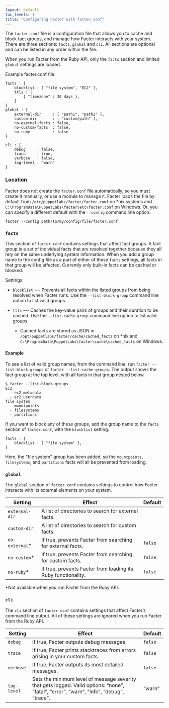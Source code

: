 ```yaml
---
layout: default
toc_levels: 1
title: "Configuring Facter with facter.conf"
---
```


The `facter.conf` file is a configuration file that allows you to cache and block fact groups, and manage how Facter interacts with your system. There are three sections: `facts`, `global` and `cli`. All sections are optional and can be listed in any order within the file.

When you run Facter from the Ruby API, only the `facts` section and limited `global` settings are loaded.

Example facter.conf file:

~~~
facts : {
    blocklist : [ "file system", "EC2" ],
    ttls : [
        { "timezone" : 30 days },
    ]
}
global : {
    external-dir     : [ "path1", "path2" ],
    custom-dir       : [ "custom/path" ],
    no-exernal-facts : false,
    no-custom-facts  : false,
    no-ruby          : false
}

cli : {
    debug     : false,
    trace     : true,
    verbose   : false,
    log-level : "warn"
}
~~~

### Location

Facter does not create the `facter.conf` file automatically, so you must create it manually, or use a module to manage it. Facter loads the file by default from `/etc/puppetlabs/facter/facter.conf` on *nix systems and `C:\ProgramData\PuppetLabs\facter\etc\facter.conf` on Windows. Or, you can specify a different default with the `--config` command line option:

`facter --config path/to/my/config/file/facter.conf`

### `facts`

This section of `facter.conf` contains settings that affect fact groups. A fact group is a set of individual facts that are resolved together because they all rely on the same underlying system information. When you add a group name to the config file as a part of either of these `facts` settings, all facts in that group will be affected. Currently only built-in facts can be cached or blocked.

Settings:

* `blocklist` --- Prevents all facts within the listed groups from being resolved when Facter runs.
  Use the `--list-block-group` command line option to list valid groups.

* `ttls` --- Caches the key-value pairs of groups and their duration to be cached.
  Use the `--list-cache-group` command line option to list valid groups.

  * Cached facts are stored as JSON in `/opt/puppetlabs/facter/cache/cached_facts` on *nix and `C:\ProgramData\PuppetLabs\facter\cache\cached_facts` on Windows.

#### Example

To see a list of valid group names, from the command line, run `facter --list-block-groups` or `facter --list-cache-groups`. The output shows the fact group at the top level, with all facts in that group nested below.

~~~
$ facter --list-block-groups
EC2
  - ec2_metadata
  - ec2_userdata
file system
  - mountpoints
  - filesystems
  - partitions
~~~

If you want to block any of these groups, add the group name to the `facts` section of `facter.conf`, with the `blocklist` setting. 


~~~
facts : {
    blocklist : [ "file system" ],
}
~~~

Here, the "file system" group has been added, so the `mountpoints`, `filesystems`, and `partitions` facts will all be prevented from loading.


### `global`

The `global` section of `facter.conf` contains settings to control how Facter interacts with its external elements on your system. 

Setting        | Effect                                                        | Default
---------------|---------------------------------------------------------------|--------
`external-dir` | A list of directories to search for external facts.           |  
`custom-dir`   | A list of directories to search for custom facts.             |    
`no-external`* | If true, prevents Facter from searching for external facts.   | `false`
`no-custom`*   | If true, prevents Facter from searching for custom facts.     | `false`
`no-ruby`*     | If true, prevents Facter from loading its Ruby functionality. | `false`

\*Not available when you run Facter from the Ruby API.

### `cli` 

The `cli` section of `facter.conf` contains settings that affect Facter’s command line output. All of these settings are ignored when you run Facter from the Ruby API.


Setting         | Effect                                           | Default
----------------|--------------------------------------------------|-------
`debug`         | If true, Facter outputs debug messages.                                      | `false`
`trace`         | If true, Facter prints stacktraces from errors arising in your custom facts. | `false`
`verbose`       | If true, Facter outputs its most detailed messages.                          | `false`
`log-level`     | Sets the minimum level of message severity that gets logged. Valid options: “none”, “fatal”, “error”, “warn”, “info”, “debug”, “trace”. | “warn”


